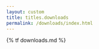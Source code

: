 ```yaml
---
layout: custom
title: titles.downloads
permalink: /downloads/index.html
---
```

{% tf downloads.md %}